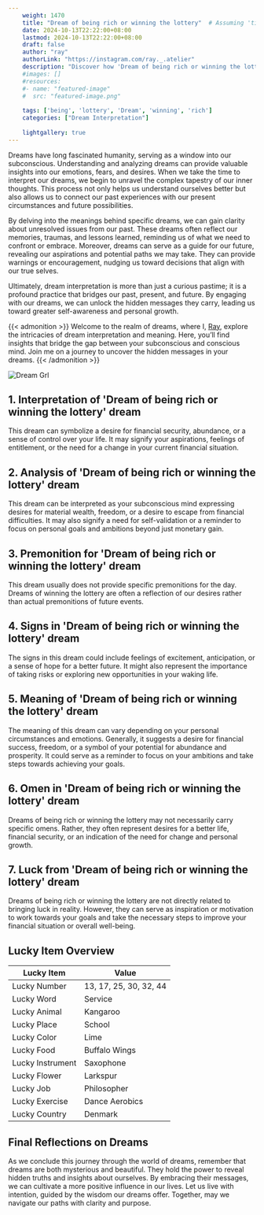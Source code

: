 ```yaml
---
    weight: 1470
    title: "Dream of being rich or winning the lottery"  # Assuming 'title' column exists
    date: 2024-10-13T22:22:00+08:00
    lastmod: 2024-10-13T22:22:00+08:00
    draft: false
    author: "ray"
    authorLink: "https://instagram.com/ray._.atelier"
    description: "Discover how 'Dream of being rich or winning the lottery' can interpret your future and uncover its significant meanings in your life."
    #images: []
    #resources:
    #- name: "featured-image"
    #  src: "featured-image.png"
    
    tags: ['being', 'lottery', 'Dream', 'winning', 'rich']
    categories: ["Dream Interpretation"]
    
    lightgallery: true
---
```

    
Dreams have long fascinated humanity, serving as a window into our subconscious. Understanding and analyzing dreams can provide valuable insights into our emotions, fears, and desires. When we take the time to interpret our dreams, we begin to unravel the complex tapestry of our inner thoughts. This process not only helps us understand ourselves better but also allows us to connect our past experiences with our present circumstances and future possibilities.

By delving into the meanings behind specific dreams, we can gain clarity about unresolved issues from our past. These dreams often reflect our memories, traumas, and lessons learned, reminding us of what we need to confront or embrace. Moreover, dreams can serve as a guide for our future, revealing our aspirations and potential paths we may take. They can provide warnings or encouragement, nudging us toward decisions that align with our true selves.

Ultimately, dream interpretation is more than just a curious pastime; it is a profound practice that bridges our past, present, and future. By engaging with our dreams, we can unlock the hidden messages they carry, leading us toward greater self-awareness and personal growth.

{{< admonition >}}
Welcome to the realm of dreams, where I, [Ray](https://instagram.com/ray._.atelier), explore the intricacies of dream interpretation and meaning. Here, you’ll find insights that bridge the gap between your subconscious and conscious mind. Join me on a journey to uncover the hidden messages in your dreams.
{{< /admonition >}}

![Dream Grl](https://cdn.pixabay.com/photo/2017/11/02/03/35/gothic-2910057_1280.jpg "Dream Grl")

## 1. Interpretation of 'Dream of being rich or winning the lottery' dream
 This dream can symbolize a desire for financial security, abundance, or a sense of control over your life. It may signify your aspirations, feelings of entitlement, or the need for a change in your current financial situation.

## 2. Analysis of 'Dream of being rich or winning the lottery' dream
 This dream can be interpreted as your subconscious mind expressing desires for material wealth, freedom, or a desire to escape from financial difficulties. It may also signify a need for self-validation or a reminder to focus on personal goals and ambitions beyond just monetary gain.

## 3. Premonition for 'Dream of being rich or winning the lottery' dream
 This dream usually does not provide specific premonitions for the day. Dreams of winning the lottery are often a reflection of our desires rather than actual premonitions of future events.

## 4. Signs in 'Dream of being rich or winning the lottery' dream
 The signs in this dream could include feelings of excitement, anticipation, or a sense of hope for a better future. It might also represent the importance of taking risks or exploring new opportunities in your waking life.

## 5. Meaning of 'Dream of being rich or winning the lottery' dream
 The meaning of this dream can vary depending on your personal circumstances and emotions. Generally, it suggests a desire for financial success, freedom, or a symbol of your potential for abundance and prosperity. It could serve as a reminder to focus on your ambitions and take steps towards achieving your goals.

## 6. Omen in 'Dream of being rich or winning the lottery' dream
 Dreams of being rich or winning the lottery may not necessarily carry specific omens. Rather, they often represent desires for a better life, financial security, or an indication of the need for change and personal growth.

## 7. Luck from 'Dream of being rich or winning the lottery' dream
 Dreams of being rich or winning the lottery are not directly related to bringing luck in reality. However, they can serve as inspiration or motivation to work towards your goals and take the necessary steps to improve your financial situation or overall well-being.

## Lucky Item Overview
| Lucky Item          | Value              |
|---------------|--------------------|
| Lucky Number        | 13, 17, 25, 30, 32, 44  |
| Lucky Word          | Service |
| Lucky Animal        | Kangaroo |
| Lucky Place         | School     |
| Lucky Color         | Lime     |
| Lucky Food          | Buffalo Wings      |
| Lucky Instrument    | Saxophone |
| Lucky Flower        | Larkspur    |
| Lucky Job           | Philosopher       |
| Lucky Exercise      | Dance Aerobics  |
| Lucky Country       | Denmark    |


##  Final Reflections on Dreams

As we conclude this journey through the world of dreams, remember that dreams are both mysterious and beautiful. They hold the power to reveal hidden truths and insights about ourselves. By embracing their messages, we can cultivate a more positive influence in our lives. Let us live with intention, guided by the wisdom our dreams offer. Together, may we navigate our paths with clarity and purpose.
